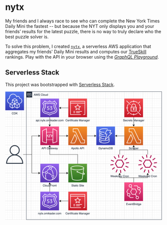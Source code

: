 # nytx

My friends and I always race to see who can complete the New York Times Daily Mini the fastest -- but because the NYT only displays you and your friends’ results for the latest puzzle, there is no way to truly declare who the best puzzle solver is.

To solve this problem, I created [`nytx`](https://nytx.omikader.com), a serverless AWS application that aggregates my friends' Daily Mini results and computes our [TrueSkill](https://www.microsoft.com/en-us/research/project/trueskill-ranking-system/) rankings. Play with the API in your browser using the [_GraphQL Playground_](https://api.nytx.omikader.com).

## Serverless Stack

This project was bootstrapped with [Serverless Stack](https://docs.serverless-stack.com).

![infra](images/infra.png)

